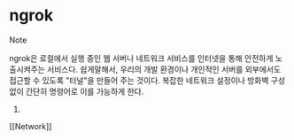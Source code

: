 # ngrok


> [!NOTE]
> 	 ngrok은 로컬에서 실행 중인 웹 서버나 네트워크 서비스를 인터넷을 통해 안전하게 노출시켜주는 서비스다.
> 	 쉽게말해서, 우리의 개발 환경이나 개인적인 서버를 외부에서도 접근할 수 있도록 "터널"을 만들어 주는 것이다.
> 	 복잡한 네트워크 설정이나 방화벽 구성 없이 간단히 명령어로 이를 가능하게 한다.

1. 

[[Network]]
